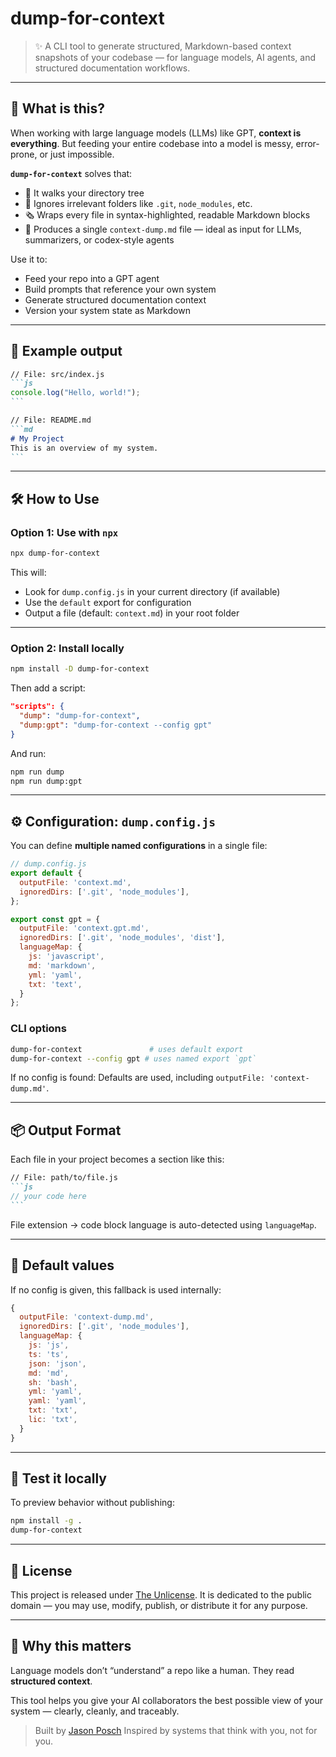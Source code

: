 # dump-for-context

> ✨ A CLI tool to generate structured, Markdown-based context snapshots of your codebase — for language models, AI agents, and structured documentation workflows.

---

## 🧐 What is this?

When working with large language models (LLMs) like GPT, **context is everything**.
But feeding your entire codebase into a model is messy, error-prone, or just impossible.

**`dump-for-context`** solves that:

* 📂 It walks your directory tree
* 🧹 Ignores irrelevant folders like `.git`, `node_modules`, etc.
* 🗞 Wraps every file in syntax-highlighted, readable Markdown blocks
* 🧠 Produces a single `context-dump.md` file — ideal as input for LLMs, summarizers, or codex-style agents

Use it to:

* Feed your repo into a GPT agent
* Build prompts that reference your own system
* Generate structured documentation context
* Version your system state as Markdown

---

## 🥪 Example output

````md
// File: src/index.js
```js
console.log("Hello, world!");
```

// File: README.md
```md
# My Project
This is an overview of my system.
```

````

---

## 🛠 How to Use

### Option 1: Use with `npx`

```bash
npx dump-for-context
````

This will:

* Look for `dump.config.js` in your current directory (if available)
* Use the `default` export for configuration
* Output a file (default: `context.md`) in your root folder

---

### Option 2: Install locally

```bash
npm install -D dump-for-context
```

Then add a script:

```json
"scripts": {
  "dump": "dump-for-context",
  "dump:gpt": "dump-for-context --config gpt"
}
```

And run:

```bash
npm run dump
npm run dump:gpt
```

---

## ⚙️ Configuration: `dump.config.js`

You can define **multiple named configurations** in a single file:

```js
// dump.config.js
export default {
  outputFile: 'context.md',
  ignoredDirs: ['.git', 'node_modules'],
};

export const gpt = {
  outputFile: 'context.gpt.md',
  ignoredDirs: ['.git', 'node_modules', 'dist'],
  languageMap: {
    js: 'javascript',
    md: 'markdown',
    yml: 'yaml',
    txt: 'text',
  }
};
```

### CLI options

```bash
dump-for-context               # uses default export
dump-for-context --config gpt # uses named export `gpt`
```

If no config is found:
Defaults are used, including `outputFile: 'context-dump.md'`.

---

## 📦 Output Format

Each file in your project becomes a section like this:

````md
// File: path/to/file.js
```js
// your code here
```
````

File extension → code block language is auto-detected using `languageMap`.

---

## 📌 Default values

If no config is given, this fallback is used internally:

```js
{
  outputFile: 'context-dump.md',
  ignoredDirs: ['.git', 'node_modules'],
  languageMap: {
    js: 'js',
    ts: 'ts',
    json: 'json',
    md: 'md',
    sh: 'bash',
    yml: 'yaml',
    yaml: 'yaml',
    txt: 'txt',
    lic: 'txt',
  }
}
````

---

## 🥪 Test it locally

To preview behavior without publishing:

```bash
npm install -g .
dump-for-context
```

---

## 📄 License

This project is released under [The Unlicense](./UNLICENSE).
It is dedicated to the public domain — you may use, modify, publish, or distribute it for any purpose.

---

## 🧭 Why this matters

Language models don’t “understand” a repo like a human.
They read **structured context**.

This tool helps you give your AI collaborators the best possible view of your system — clearly, cleanly, and traceably.

> Built by [Jason Posch](https://github.com/technikhighknee)
> Inspired by systems that think with you, not for you.
